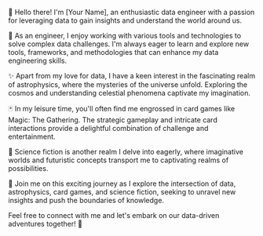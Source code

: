 👋 Hello there! I'm [Your Name], an enthusiastic data engineer with a passion for leveraging data to gain insights and understand the world around us.

🔧 As an engineer, I enjoy working with various tools and technologies to solve complex data challenges. I'm always eager to learn and explore new tools, frameworks, and methodologies that can enhance my data engineering skills.

✨ Apart from my love for data, I have a keen interest in the fascinating realm of astrophysics, where the mysteries of the universe unfold. Exploring the cosmos and understanding celestial phenomena captivate my imagination.

🃏 In my leisure time, you'll often find me engrossed in card games like Magic: The Gathering. The strategic gameplay and intricate card interactions provide a delightful combination of challenge and entertainment.

🚀 Science fiction is another realm I delve into eagerly, where imaginative worlds and futuristic concepts transport me to captivating realms of possibilities.

🌌 Join me on this exciting journey as I explore the intersection of data, astrophysics, card games, and science fiction, seeking to unravel new insights and push the boundaries of knowledge.

Feel free to connect with me and let's embark on our data-driven adventures together! 🌟
